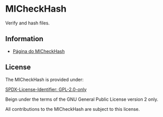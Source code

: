 # MICheckHash

Verify and hash files.

## Information

- [Página do MICheckHash](https://www.mestredainfo.com.br/p/softwares.html)

## License

The MICheckHash is provided under:

[SPDX-License-Identifier: GPL-2.0-only](https://spdx.org/licenses/GPL-2.0-only.html)

Beign under the terms of the GNU General Public License version 2 only.

All contributions to the MICheckHash are subject to this license.
